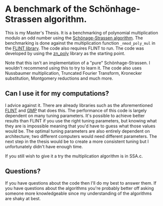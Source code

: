 # A benchmark of the Schönhage-Strassen algorithm.

This is my Master's Thesis. It is a benchmarking of polynomial multiplication modulo an odd number using the [Schönage-Strassen algorithm](https://en.wikipedia.org/wiki/Sch%C3%B6nhage%E2%80%93Strassen_algorithm). The benchmarking is done against the multiplication function `_nmod_poly_mul` in the [FLINT library](https://github.com/wbhart/flint2). The code also requires FLINT to run. The code was developed by using the [zn_poly](https://gitlab.com/sagemath/zn_poly/) library as the starting point.

Note that this isn't an implementation of a "pure" Schönhage-Strassen. I wouldn't recommend using this to try to learn it. The code also uses Nussbaumer multiplication, Truncated Fourier Transform, Kronecker substitution, Montgomery reductions and much more.

## Can I use it for my computations?

I advice against it. There are already libraries such as the aforementioned [FLINT](https://github.com/wbhart/flint2) and [GMP](https://gmplib.org/) that does this. The performance of this code is largely dependent on many tuning parameters. It's possible to achieve better results than FLINT if you use the right tuning parameters, but knowing what they are is impossible meaning that you'd have to guess what those values would be. The optimal tuning parameters are also entirely dependent on architecture; two different computers would need different parameters. The next step in the thesis would be to create a more consistent tuning but I unfortunately didn't have enough time.

If you still wish to give it a try the multiplication algorithm is in SSA.c.

## Questions?

If you have questions about the code then I'll do my best to answer them. If you have questions about the algorithms you're probably better off asking someone more knowledgeable since my understanding of the algorithms are shaky at best.
